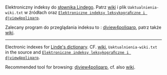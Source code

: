 Elektroniczny indeksy do [słownika Lindego](https://szukajwslownikach.uw.edu.pl/).
Patrz [wiki](https://bitbucket.org/jsbien/ilindecsv/wiki/Home.md) i plik `Uaktualnienia-wiki.txt` w źródłach oraz [`Elektroniczne indeksy leksykograﬁczne i djview4poliqarp`](https://www.slideshare.net/jsbien/jsb-i-linde181001ipi-117452985).

Zalecany program do przeglądania indeksu to : [djview4poliqarp](https://bitbucket.org/mrudolf/djview-poliqarp/), patrz także [wiki](https://bitbucket.org/jsbien/ndt/wiki/wyniki#!djview-for-poliqarp-zdalny-klient-graficzny-serwera-poliqarp-for-djvu-remote-graphical-client-for-poliqarp-for-djvu).


***

Electronic indexes for [Linde's dictionary](https://szukajwslownikach.uw.edu.pl/).
CF. [wiki](https://bitbucket.org/jsbien/ilindecsv/wiki/Home.md), `Uaktualnienia-wiki.txt` in the source and [`Elektroniczne indeksy leksykograﬁczne i djview4poliqarp`](https://www.slideshare.net/jsbien/jsb-i-linde181001ipi-117452985).

Recommended tool for browsing: [djview4poliqarp](https://bitbucket.org/mrudolf/djview-poliqarp/), cf. also [wiki](https://bitbucket.org/jsbien/ndt/wiki/wyniki#!djview-for-poliqarp-zdalny-klient-graficzny-serwera-poliqarp-for-djvu-remote-graphical-client-for-poliqarp-for-djvu).


